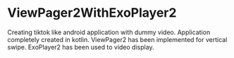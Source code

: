 # ViewPager2WithExoPlayer2
Creating tiktok like android application with dummy video.
Application completely created in kotlin.
ViewPager2 has been implemented for vertical swipe.
ExoPlayer2 has been used to video display. 
